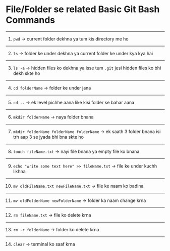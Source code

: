# File/Folder se related Basic Git Bash Commands

---

1. `pwd` -> current folder dekhna ya tum kis directory me ho

---

2. `ls` -> folder ke under dekhna ya current folder ke under kya kya hai 

---

3. `ls -a` -> hidden files ko dekhna ya isse tum `.git` jesi hidden files ko bhi dekh skte ho

---

4. `cd folderName` -> folder ke under jana

---

5. `cd ..` -> ek level pichhe aana like kisi folder se bahar aana

---

6. `mkdir folderName` -> naya folder bnana

---

7. `mkdir folderName folderName folderName` -> ek saath 3 folder bnana isi trh aap 3 se jyada bhi bna skte ho

---

8. `touch fileName.txt` -> nayi file bnana ya empty file ko bnana

--- 

9. `echo "write some text here" >> fileName.txt` -> file ke under kuchh likhna

---

10. `mv oldFileName.txt newFileName.txt` -> file ke naam ko badlna

---

11. `mv oldFolderName newFolderName` -> folder ka naam change krna

---

12. `rm fileName.txt` -> file ko delete krna

---

13. `rm -r folderName` -> folder ko delete krna

---

14. `clear` -> terminal ko saaf krna